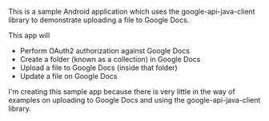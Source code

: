 This is a sample Android application which uses the google-api-java-client library to demonstrate uploading a file to Google Docs.

This app will

*  Perform OAuth2 authorization against Google Docs
*  Create a folder (known as a collection) in Google Docs
*  Upload a file to Google Docs (inside that folder)
*  Update a file on Google Docs

I'm creating this sample app because there is very little in the way of examples on uploading to Google Docs and using the google-api-java-client library.